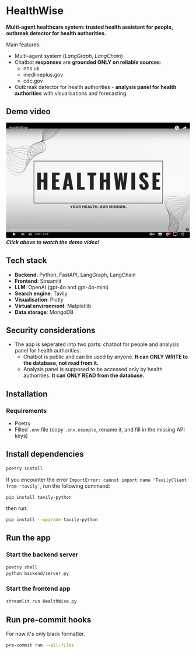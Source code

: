 # HealthWise

**Multi-agent healthcare system: trusted health assistant for people, outbreak detector for health authorities.**

Main features:
- Multi-agent system (*LangGraph*, *LangChain*)
- Chatbot **responses** are **grounded ONLY on reliable sources**: 
    - nhs.uk
    - medlineplus.gov
    - cdc.gov
- Outbreak detector for health authorities - **analysis panel for health authorities** with visualisations and forecasting

## Demo video
[![HealthWise Demo](docs/figures/play_video_thumbnail.png)](https://youtu.be/89t-N923Log "Watch the demo video")
***Click above to watch the demo video!***

## Tech stack
- **Backend**: Python, FastAPI, LangGraph, LangChain
- **Frontend**: Streamlit
- **LLM**: OpenAI (gpt-4o and gpt-4o-mini)
- **Search engine**: Tavily
- **Visualisation**: Plotly
- **Virtual environment**: Matplotlib
- **Data storage**: MongoDB

## Security considerations
- The app is seperated into two parts: chatbot for people and analysis panel for health authorities.
    - Chatbot is public and can be used by anyone. **It can ONLY WRITE to the database, not read from it.**
    - Analysis panel is supposed to be accessed only by health authorities. **It can ONLY READ from the database.**

## Installation

### Requirements

- Poetry
- Filled `.env` file (copy `.env.example`, rename it, and fill in the missing API keys)

## Install dependencies

```bash
poetry install
```

If you encounter the error `ImportError: cannot import name 'TavilyClient' from 'tavily'`, run the following command:
```
pip install tavily-python
```
then run:
```bash
pip install --upgrade tavily-python
```

## Run the app

### Start the backend server
```bash
poetry shell
python backend/server.py
```

### Start the frontend app
```bash
streamlit run HealthWise.py
```

## Run pre-commit hooks

For now it's only black formatter.

```bash
pre-commit run --all-files
```